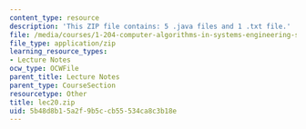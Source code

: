 ```yaml
---
content_type: resource
description: 'This ZIP file contains: 5 .java files and 1 .txt file.'
file: /media/courses/1-204-computer-algorithms-in-systems-engineering-spring-2010/5b48d8b15a2f9b5ccb55534ca8c3b18e_lec20.zip
file_type: application/zip
learning_resource_types:
- Lecture Notes
ocw_type: OCWFile
parent_title: Lecture Notes
parent_type: CourseSection
resourcetype: Other
title: lec20.zip
uid: 5b48d8b1-5a2f-9b5c-cb55-534ca8c3b18e
---
```

